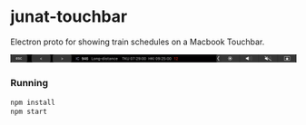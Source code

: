 # junat-touchbar

Electron proto for showing train schedules on a Macbook Touchbar.

![](screenshot.png)

### Running

```
npm install
npm start
```